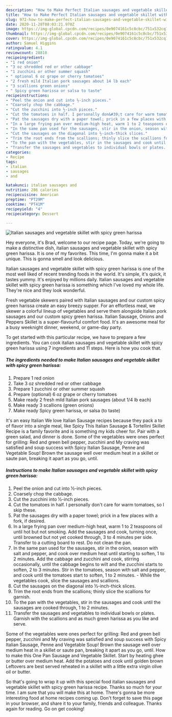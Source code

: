 ```yaml
---
description: "How to Make Perfect Italian sausages and vegetable skillet with spicy green harissa"
title: "How to Make Perfect Italian sausages and vegetable skillet with spicy green harissa"
slug: 972-how-to-make-perfect-italian-sausages-and-vegetable-skillet-with-spicy-green-harissa
date: 2020-11-28T08:03:21.970Z
image: https://img-global.cpcdn.com/recipes/0e9074161c5c8cbc/751x532cq70/italian-sausages-and-vegetable-skillet-with-spicy-green-harissa-recipe-main-photo.jpg
thumbnail: https://img-global.cpcdn.com/recipes/0e9074161c5c8cbc/751x532cq70/italian-sausages-and-vegetable-skillet-with-spicy-green-harissa-recipe-main-photo.jpg
cover: https://img-global.cpcdn.com/recipes/0e9074161c5c8cbc/751x532cq70/italian-sausages-and-vegetable-skillet-with-spicy-green-harissa-recipe-main-photo.jpg
author: Samuel Higgins
ratingvalue: 4.1
reviewcount: 28810
recipeingredient:
- "1 red onion"
- "3 oz shredded red or other cabbage"
- "1 zucchini or other summer squash"
- " optional 6 oz grape or cherry tomatoes"
- "2 fresh mild Italian pork sausages about 14 lb each"
- "3 scallions green onions"
- " Spicy green harissa or salsa to taste"
recipeinstructions:
- "Peel the onion and cut into ½-inch pieces."
- "Coarsely chop the cabbage."
- "Cut the zucchini into ½-inch pieces."
- "Cut the tomatoes in half. I personally don&#39;t care for warm tomatoes, so I skip these."
- "Pat the sausages dry with a paper towel; prick in a few places with a fork, if desired."
- "In a large frying pan over medium-high heat, warm 1 to 2 teaspoons oil until hot but not smoking. Add the sausages and cook, turning once, until browned but not yet cooked through, 3 to 4 minutes per side. Transfer to a cutting board to rest. Do not clean the pan."
- "In the same pan used for the sausages, stir in the onion, season with salt and pepper, and cook over medium heat until starting to soften, 1 to 2 minutes. Add the cabbage and zucchini and cook, stirring occasionally, until the cabbage begins to wilt and the zucchini starts to soften, 2 to 3 minutes. Stir in the tomatoes, season with salt and pepper, and cook until the tomatoes start to soften, 1 to 2 minutes. While the vegetables cook, slice the sausages and scallions."
- "Cut the sausages on the diagonal into ½-inch-thick slices."
- "Trim the root ends from the scallions; thinly slice the scallions for garnish."
- "To the pan with the vegetables, stir in the sausages and cook until the sausages are cooked through, 1 to 2 minutes."
- "Transfer the sausages and vegetables to individual bowls or plates. Garnish with the scallions and as much green harissa as you like and serve."
categories:
- Recipe
tags:
- italian
- sausages
- and

katakunci: italian sausages and 
nutrition: 286 calories
recipecuisine: American
preptime: "PT29M"
cooktime: "PT41M"
recipeyield: "4"
recipecategory: Dessert

---
```



![Italian sausages and vegetable skillet with spicy green harissa](https://img-global.cpcdn.com/recipes/0e9074161c5c8cbc/751x532cq70/italian-sausages-and-vegetable-skillet-with-spicy-green-harissa-recipe-main-photo.jpg)

Hey everyone, it's Brad, welcome to our recipe page. Today, we're going to make a distinctive dish, italian sausages and vegetable skillet with spicy green harissa. It is one of my favorites. This time, I'm gonna make it a bit unique. This is gonna smell and look delicious.

Italian sausages and vegetable skillet with spicy green harissa is one of the most well liked of recent trending foods in the world. It's simple, it's quick, it tastes yummy. It's enjoyed by millions daily. Italian sausages and vegetable skillet with spicy green harissa is something which I've loved my whole life. They're nice and they look wonderful.

Fresh vegetable skewers paired with Italian sausages and our custom spicy green harissa create an easy breezy supper. For an effortless meal, we skewer a colorful lineup of vegetables and serve them alongside Italian pork sausages and our custom spicy green harissa. Italian Sausage, Onions and Peppers Skillet is a super-flavourful comfort food. It&#39;s an awesome meal for a busy weeknight dinner, weekend, or game-day party.


To get started with this particular recipe, we have to prepare a few ingredients. You can cook italian sausages and vegetable skillet with spicy green harissa using 7 ingredients and 11 steps. Here is how you cook that.

<!--inarticleads1-->

##### The ingredients needed to make Italian sausages and vegetable skillet with spicy green harissa:

1. Prepare 1 red onion
1. Take 3 oz shredded red or other cabbage
1. Prepare 1 zucchini or other summer squash
1. Prepare  (optional) 6 oz grape or cherry tomatoes
1. Make ready 2 fresh mild Italian pork sausages (about 1/4 lb each)
1. Make ready 3 scallions (green onions)
1. Make ready  Spicy green harissa, or salsa (to taste)


It&#39;s an easy Italian We love Italian Sausage recipes because they pack a to of flavor into a single meal, like Spicy This Italian Sausage &amp; Tortellini Skillet Recipe is a family favorite and is something my kids cheer for. Pair with a green salad, and dinner is done. Some of the vegetables were ones perfect for grilling: Red and green bell pepper, zucchini and My craving was satisfied and soup success with Spicy Italian Sausage, Penne and Vegetable Soup! Brown the sausage well over medium heat in a skillet or saute pan, breaking it apart as you go, until. 

<!--inarticleads2-->

##### Instructions to make Italian sausages and vegetable skillet with spicy green harissa:

1. Peel the onion and cut into ½-inch pieces.
1. Coarsely chop the cabbage.
1. Cut the zucchini into ½-inch pieces.
1. Cut the tomatoes in half. I personally don&#39;t care for warm tomatoes, so I skip these.
1. Pat the sausages dry with a paper towel; prick in a few places with a fork, if desired.
1. In a large frying pan over medium-high heat, warm 1 to 2 teaspoons oil until hot but not smoking. Add the sausages and cook, turning once, until browned but not yet cooked through, 3 to 4 minutes per side. Transfer to a cutting board to rest. Do not clean the pan.
1. In the same pan used for the sausages, stir in the onion, season with salt and pepper, and cook over medium heat until starting to soften, 1 to 2 minutes. Add the cabbage and zucchini and cook, stirring occasionally, until the cabbage begins to wilt and the zucchini starts to soften, 2 to 3 minutes. Stir in the tomatoes, season with salt and pepper, and cook until the tomatoes start to soften, 1 to 2 minutes. - While the vegetables cook, slice the sausages and scallions.
1. Cut the sausages on the diagonal into ½-inch-thick slices.
1. Trim the root ends from the scallions; thinly slice the scallions for garnish.
1. To the pan with the vegetables, stir in the sausages and cook until the sausages are cooked through, 1 to 2 minutes.
1. Transfer the sausages and vegetables to individual bowls or plates. Garnish with the scallions and as much green harissa as you like and serve.


Some of the vegetables were ones perfect for grilling: Red and green bell pepper, zucchini and My craving was satisfied and soup success with Spicy Italian Sausage, Penne and Vegetable Soup! Brown the sausage well over medium heat in a skillet or saute pan, breaking it apart as you go, until. How to make this One Pan Sausage and Vegetable Skillet. Start by heating ghee or butter over medium heat. Add the potatoes and cook until golden brown Leftovers are best served reheated in a skillet with a little extra virgin olive oil or butter. 

So that's going to wrap it up with this special food italian sausages and vegetable skillet with spicy green harissa recipe. Thanks so much for your time. I am sure that you will make this at home. There's gonna be more interesting food at home recipes coming up. Don't forget to save this page in your browser, and share it to your family, friends and colleague. Thanks again for reading. Go on get cooking!
